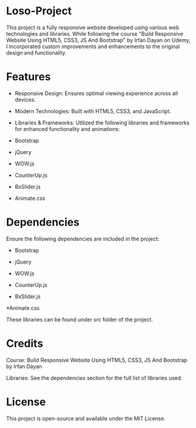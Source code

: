 # Loso-Project


This project is a fully responsive website developed using various web technologies and libraries. While following the course "Build Responsive Website Using HTML5, CSS3, JS And Bootstrap" by Irfan Dayan on Udemy, I incorporated custom improvements and enhancements to the original design and functionality.

Features
============

* Responsive Design: Ensures optimal viewing experience across all devices.

* Modern Technologies: Built with HTML5, CSS3, and JavaScript.

* Libraries & Frameworks: Utilized the following libraries and frameworks for enhanced functionality and animations:

* Bootstrap

* jQuery

* WOW.js

* CounterUp.js

* BxSlider.js

* Animate.css


Dependencies
============
Ensure the following dependencies are included in the project:

* Bootstrap

* jQuery

* WOW.js

* CounterUp.js

* BxSlider.js

*Animate.css

These libraries can be found under src folder of the project.



Credits
============

Course: Build Responsive Website Using HTML5, CSS3, JS And Bootstrap by Irfan Dayan

Libraries: See the dependencies section for the full list of libraries used.

License
============

This project is open-source and available under the MIT License.

